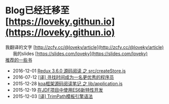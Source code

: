# Blog已经迁移至 [https://loveky.githun.io](https://loveky.githun.io)

我翻译的文字 [http://zcfy.cc/@loveky/article](http://zcfy.cc/@loveky/article)       
我的slides [https://slides.com/loveky](https://slides.com/loveky)      
[推荐的一些书](https://github.com/loveky/Blog/issues/4) 

- 2016-12-01 [Redux 3.6.0 源码阅读 之 src/createStore.js](https://github.com/loveky/Blog/issues/6)
- 2016-07-12 [[译] 寻找时间成为一名更优秀的程序员](https://github.com/loveky/Blog/issues/5)
- 2015-12-28 [koa框架源码阅读笔记 之 lib/application.js](https://github.com/loveky/Blog/issues/3)
- 2015-12-19 [在JDF项目中使用ES6新特性开发](https://github.com/loveky/Blog/issues/2)
- 2015-12-03 [[译] TrimPath模板引擎语法](https://github.com/loveky/Blog/issues/1)
